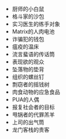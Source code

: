 - 厨师的小白鼠
- 格斗家的沙包
- 实习医生的练手对象
- Matrix的人肉电池
- 诈骗犯的钱包
- 瘟疫的温床
- 流言蜚语的传话筒
- 表现欲的观众
- 坠落物的垫背
- 组织的螺丝钉
- 剽窃者的摇钱树
- 肉食动物的应急食品
- PUA的人偶
- 报复社会者的目标
- 甩锅者的代罪羔羊
- 上司的出气筒
- 龙门客栈的贵客
